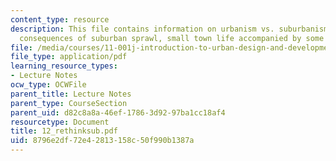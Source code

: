 ```yaml
---
content_type: resource
description: This file contains information on urbanism vs. suburbanism, urban, social
  consequences of suburban sprawl, small town life accompanied by some images.
file: /media/courses/11-001j-introduction-to-urban-design-and-development-spring-2006/8796e2df72e42813158c50f990b1387a_12_rethinksub.pdf
file_type: application/pdf
learning_resource_types:
- Lecture Notes
ocw_type: OCWFile
parent_title: Lecture Notes
parent_type: CourseSection
parent_uid: d82c8a8a-46ef-1786-3d92-97ba1cc18af4
resourcetype: Document
title: 12_rethinksub.pdf
uid: 8796e2df-72e4-2813-158c-50f990b1387a
---
```

